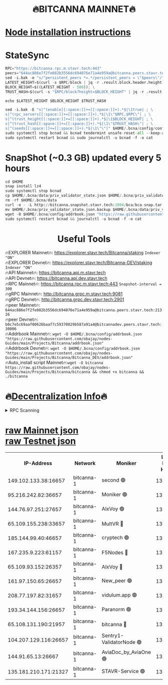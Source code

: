<h1 align="center"> 🔥BITCANNA MAINNET🔥</h1>


[Node installation instructions](https://github.com/obajay/nodes-Guides/tree/main/Projects/Bitcanna)
=

# StateSync
```python
RPC="https://bitcanna.rpc.m.stavr.tech:443"
peers="644ac886e7f2fe082b3556dc694076e71a4e959a@bitcanna.peers.stavr.tech:21326"
sed -i.bak -e "s/^persistent_peers *=.*/persistent_peers = \"$peers\"/" $HOME/.bcna/config/config.toml
LATEST_HEIGHT=$(curl -s $RPC/block | jq -r .result.block.header.height); \
BLOCK_HEIGHT=$((LATEST_HEIGHT - 500)); \
TRUST_HASH=$(curl -s "$RPC/block?height=$BLOCK_HEIGHT" | jq -r .result.block_id.hash)

echo $LATEST_HEIGHT $BLOCK_HEIGHT $TRUST_HASH

sed -i.bak -E "s|^(enable[[:space:]]+=[[:space:]]+).*$|\1true| ; \
s|^(rpc_servers[[:space:]]+=[[:space:]]+).*$|\1\"$RPC,$RPC\"| ; \
s|^(trust_height[[:space:]]+=[[:space:]]+).*$|\1$BLOCK_HEIGHT| ; \
s|^(trust_hash[[:space:]]+=[[:space:]]+).*$|\1\"$TRUST_HASH\"| ; \
s|^(seeds[[:space:]]+=[[:space:]]+).*$|\1\"\"|" $HOME/.bcna/config/config.toml
sudo systemctl stop bcnad && bcnad tendermint unsafe-reset-all --keep-addr-book
sudo systemctl restart bcnad && sudo journalctl -u bcnad -f -o cat
```
# SnapShot (~0.3 GB) updated every 5 hours
```python
cd $HOME
snap install lz4
sudo systemctl stop bcnad
cp $HOME/.bcna/data/priv_validator_state.json $HOME/.bcna/priv_validator_state.json.backup
rm -rf $HOME/.bcna/data
curl -o - -L http://bitcanna.snapshot.stavr.tech:1004/bca/bca-snap.tar.lz4 | lz4 -c -d - | tar -x -C $HOME/.bcna --strip-components 2
mv $HOME/.bcna/priv_validator_state.json.backup $HOME/.bcna/data/priv_validator_state.json
wget -O $HOME/.bcna/config/addrbook.json "https://raw.githubusercontent.com/obajay/nodes-Guides/main/Projects/Bitcanna/addrbook.json"
sudo systemctl restart bcnad && journalctl -u bcnad -f -o cat
```

 <h1 align="center"> Useful Tools</h1>

🔥EXPLORER Mainnet🔥:    https://explorer.stavr.tech/Bitcanna/staking          `Indexer "ON"` \
🔥EXPLORER Devnet🔥:     https://explorer.stavr.tech/Bitcanna-DEV/staking     `Indexer "ON"` \
🔥API Mainnet🔥:         https://bitcanna.api.m.stavr.tech \
🔥API Devnet🔥:          https://bitcanna.api.dev.stavr.tech \
🔥RPC Mainnet🔥:         https://bitcanna.rpc.m.stavr.tech:443         `Snapshot-interval = 300` \
🔥gRPC Mainnet🔥:        http://bitcanna.grpc.m.stavr.tech:9081 \
🔥gRPC Devnet🔥:         http://bitcanna.grpc.dev.stavr.tech:2901 \
🔥peer Mainnet🔥:        `644ac886e7f2fe082b3556dc694076e71a4e959a@bitcanna.peers.stavr.tech:21326` \
🔥peer Devnet🔥:         `b0c7e5c69aaf00626baaf7c59370029b587a91a4@bitcannadev.peers.stavr.tech:30006` \
🔥Addrbook Mainnet🔥:    ```wget -O $HOME/.bcna/config/addrbook.json "https://raw.githubusercontent.com/obajay/nodes-Guides/main/Projects/Bitcanna/addrbook.json"``` \
🔥Addrbook Devnet🔥:    ```wget -O $HOME/.bcna/config/addrbook.json "https://raw.githubusercontent.com/obajay/nodes-Guides/main/Projects/Bitcanna/Bitcanna_DEV/addrbook.json"``` \
🔥Auto_install script Mainnet🔥:```wget -O bitcanna https://raw.githubusercontent.com/obajay/nodes-Guides/main/Projects/Bitcanna/bitcanna && chmod +x bitcanna && ./bitcanna```

🔥[Decentralization Info](https://github.com/obajay/StateSync-snapshots/tree/main/Projects/Bitcanna/Decentralization)🔥
=

<details>
<summary>RPC Scanning</summary>

<h2 align="center"> We scan nodes in real time every 4 hours. And we provide the final result of RPC endpoints.
We cannot influence the operation of these nodes in any way. </h2>


```python
If Voting Power is higher than 0 --> then the Node is a validator of the network and may be subject to attack and be a potential threat to the chain.
```
```python
We marked such validators with a red symbol
```

</details>

[raw Mainnet json](https://rpc-check.bcam.stavr.tech/bcam/rpc-bcam-result.json) \
[raw Testnet json](https://github.com/obajay/StateSync-snapshots/tree/main/Projects/Bitcanna/Rpc-Check-Testnet)
=



<table><tr><th>IP-Address</th><th>Network</th><th>Moniker</th><th>Latest Block Height</th><th>Earliest Block Height</th><th>Catching Up</th><th>Tx Index</th><th>Voting Power</th><th>Scan Time</th></tr><tr><td>149.102.133.38:16657</td><td>bitcanna-1</td><td>second 🟢</td><td>13222282</td><td>1</td><td>False</td><td>on</td><td>0</td><td>2024-03-29T03:50:29.036515903UTC</td></tr><tr><td>95.216.242.82:36657</td><td>bitcanna-1</td><td>Moniker 🟢</td><td>13222272</td><td>5776907</td><td>False</td><td>on</td><td>0</td><td>2024-03-29T03:49:24.295656382UTC</td></tr><tr><td>144.76.97.251:27657</td><td>bitcanna-1</td><td>AlxVoy 🟢</td><td>13222281</td><td>8805201</td><td>False</td><td>on</td><td>0</td><td>2024-03-29T03:50:18.473233968UTC</td></tr><tr><td>65.109.155.238:33657</td><td>bitcanna-1</td><td>MultVR 🔴</td><td>13222277</td><td>9933415</td><td>False</td><td>on</td><td>353110</td><td>2024-03-29T03:49:56.341058473UTC</td></tr><tr><td>185.144.99.40:46657</td><td>bitcanna-1</td><td>cryptech 🟢</td><td>13222271</td><td>11528001</td><td>False</td><td>on</td><td>0</td><td>2024-03-29T03:49:19.880418848UTC</td></tr><tr><td>167.235.9.223:61157</td><td>bitcanna-1</td><td>F5Nodes 🔴</td><td>13222278</td><td>12084001</td><td>False</td><td>on</td><td>573</td><td>2024-03-29T03:50:00.631821938UTC</td></tr><tr><td>65.109.93.152:26357</td><td>bitcanna-1</td><td>AlxVoy 🔴</td><td>13222282</td><td>12109301</td><td>False</td><td>on</td><td>1391954</td><td>2024-03-29T03:50:29.578393078UTC</td></tr><tr><td>161.97.150.65:26657</td><td>bitcanna-1</td><td>New_peer 🟢</td><td>13222276</td><td>12254001</td><td>False</td><td>on</td><td>0</td><td>2024-03-29T03:49:49.137945453UTC</td></tr><tr><td>208.77.197.82:31657</td><td>bitcanna-1</td><td>vidulum.app 🟢</td><td>13222276</td><td>12386934</td><td>False</td><td>on</td><td>0</td><td>2024-03-29T03:49:51.925929611UTC</td></tr><tr><td>193.34.144.156:26657</td><td>bitcanna-1</td><td>Paranorm 🟢</td><td>13222278</td><td>13042501</td><td>False</td><td>on</td><td>0</td><td>2024-03-29T03:50:05.261405245UTC</td></tr><tr><td>65.108.131.190:21957</td><td>bitcanna-1</td><td>bitcanna 🔴</td><td>13222278</td><td>13122278</td><td>False</td><td>on</td><td>420327</td><td>2024-03-29T03:50:05.020934375UTC</td></tr><tr><td>104.207.129.116:26657</td><td>bitcanna-1</td><td>Sentry1-ValidatorNode 🟢</td><td>13222282</td><td>13128001</td><td>False</td><td>on</td><td>0</td><td>2024-03-29T03:50:30.165031730UTC</td></tr><tr><td>144.91.65.13:26667</td><td>bitcanna-1</td><td>AviaDoc_by_AviaOne 🟢</td><td>13222280</td><td>13219001</td><td>False</td><td>on</td><td>0</td><td>2024-03-29T03:50:13.822836516UTC</td></tr><tr><td>135.181.210.171:21327</td><td>bitcanna-1</td><td>STAVR-Service 🟢</td><td>13222281</td><td>13221401</td><td>False</td><td>on</td><td>0</td><td>2024-03-29T03:50:18.240133191UTC</td></tr></table>
